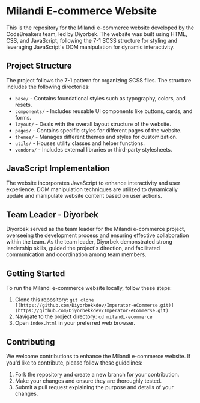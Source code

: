 # Milandi E-commerce Website

This is the repository for the Milandi e-commerce website developed by the CodeBreakers team, led by Diyorbek. The website was built using HTML, CSS, and JavaScript, following the 7-1 SCSS structure for styling and leveraging JavaScript's DOM manipulation for dynamic interactivity.

## Project Structure

The project follows the 7-1 pattern for organizing SCSS files. The structure includes the following directories:

- `base/` - Contains foundational styles such as typography, colors, and resets.
- `components/` - Includes reusable UI components like buttons, cards, and forms.
- `layout/` - Deals with the overall layout structure of the website.
- `pages/` - Contains specific styles for different pages of the website.
- `themes/` - Manages different themes and styles for customization.
- `utils/` - Houses utility classes and helper functions.
- `vendors/` - Includes external libraries or third-party stylesheets.

## JavaScript Implementation

The website incorporates JavaScript to enhance interactivity and user experience. DOM manipulation techniques are utilized to dynamically update and manipulate website content based on user actions.

## Team Leader - Diyorbek

Diyorbek served as the team leader for the Milandi e-commerce project, overseeing the development process and ensuring effective collaboration within the team. As the team leader, Diyorbek demonstrated strong leadership skills, guided the project's direction, and facilitated communication and coordination among team members.

## Getting Started

To run the Milandi e-commerce website locally, follow these steps:

1. Clone this repository: `git clone [(https://github.com/Diyorbekkdev/Imperator-eCommerse.git)](https://github.com/Diyorbekkdev/Imperator-eCommerse.git)`
2. Navigate to the project directory: `cd milandi-ecommerce`
3. Open `index.html` in your preferred web browser.

## Contributing

We welcome contributions to enhance the Milandi e-commerce website. If you'd like to contribute, please follow these guidelines:

1. Fork the repository and create a new branch for your contribution.
2. Make your changes and ensure they are thoroughly tested.
3. Submit a pull request explaining the purpose and details of your changes.

